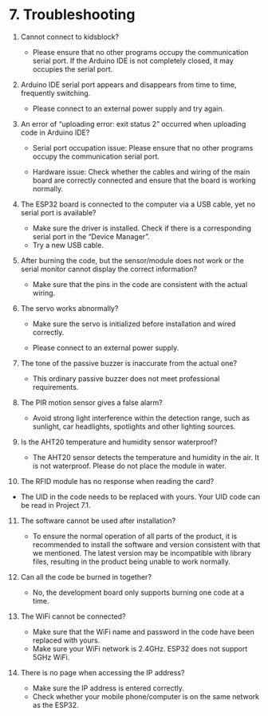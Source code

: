 # 7. Troubleshooting

1. Cannot connect to kidsblock?

   - Please ensure that no other programs occupy the communication serial port. If the Arduino IDE is not completely closed, it may occupies the serial port.
2. Arduino IDE serial port appears and disappears from time to time, frequently switching.
	- Please connect to an external power supply and try again.
3. An error of “uploading error: exit status 2” occurred when uploading code in Arduino IDE?

   - Serial port occupation issue: Please ensure that no other programs occupy the communication serial port.

   - Hardware issue: Check whether the cables and wiring of the main board are correctly connected and ensure that the board is working normally.
4. The ESP32 board is connected to the computer via a USB cable, yet no serial port is available?

   - Make sure the driver is installed. Check if there is a corresponding serial port in the “Device Manager”.
   - Try a new USB cable.
5. After burning the code, but the sensor/module does not work or the serial monitor cannot display the correct information?

   - Make sure that the pins in the code are consistent with the actual wiring.
6. The servo works abnormally?

   - Make sure the servo is initialized before installation and wired correctly.

   - Please connect to an external power supply.
7. The tone of the passive buzzer is inaccurate from the actual one?

   - This ordinary passive buzzer does not meet professional requirements.
8. The PIR motion sensor gives a false alarm?

   - Avoid strong light interference within the detection range, such as sunlight, car headlights, spotlights and other lighting sources.
9. Is the AHT20 temperature and humidity sensor waterproof?

   - The AHT20 sensor detects the temperature and humidity in the air. It is not waterproof. Please do not place the module in water.
10. The RFID module has no response when reading the card?

   - The UID in the code needs to be replaced with yours. Your UID code can be read in Project 7.1.
11. The software cannot be used after installation?
	   - To ensure the normal operation of all parts of the product, it is recommended to install the software and version consistent with that we mentioned. The latest version may be incompatible with library files, resulting in the product being unable to work normally.


11. Can all the code be burned in together?

    - No, the development board only supports burning one code at a time.

12. The WiFi cannot be connected?

    - Make sure that the WiFi name and password in the code have been replaced with yours.
    - Make sure your WiFi network is 2.4GHz. ESP32 does not support 5GHz WiFi.

13. There is no page when accessing the IP address?

    - Make sure the IP address is entered correctly.
    - Check whether your mobile phone/computer is on the same network as the ESP32.

